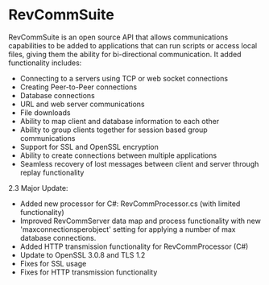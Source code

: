 # RevCommSuite

RevCommSuite is an open source API that allows communications capabilities to be added to applications that can run scripts or access local files, giving them the ability for bi-directional communication. It added functionality includes:

- Connecting to a servers using TCP or web socket connections
- Creating Peer-to-Peer connections
- Database connections
- URL and web server communications
- File downloads
- Ability to map client and database information to each other
- Ability to group clients together for session based group communications
- Support for SSL and OpenSSL encryption
- Ability to create connections between multiple applications
- Seamless recovery of lost messages between client and server through replay functionality

2.3 Major Update:

- Added new processor for C#: RevCommProcessor.cs (with limited functionality)
- Improved RevCommServer data map and process functionality with new 'maxconnectionsperobject' setting for applying a number of max database connections.
- Added HTTP transmission functionality for RevCommProcessor (C#)
- Update to OpenSSL 3.0.8 and TLS 1.2
- Fixes for SSL usage
- Fixes for HTTP transmission functionality
